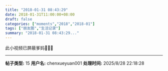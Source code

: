 ```yaml
---
title: "2018-01-31 08:43:29"
date: 2018-01-31T11:00:00+08:00
draft: false
categories: ["moments","2018","2018-01"]
tags: ["朋友圈","生活记录"]
summary: "2018-01-31 08:43:29..."
---
```


此小视频已屏蔽爹妈🤣🤣🤣

---

**帖子类型:** 15
**用户名:** chenxueyuan001
**处理时间:** 2025/8/28 22:18:28